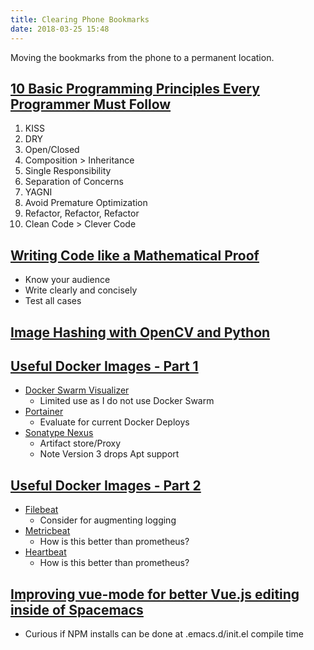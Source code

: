 ```yaml
---
title: Clearing Phone Bookmarks
date: 2018-03-25 15:48
---
```

Moving the bookmarks from the phone to a permanent location.


## [10 Basic Programming Principles Every Programmer Must Follow](https://www.makeuseof.com/tag/basic-programming-principles/)
1. KISS
1. DRY
1. Open/Closed
1. Composition > Inheritance
1. Single Responsibility
1. Separation of Concerns
1. YAGNI
1. Avoid Premature Optimization
1. Refactor, Refactor, Refactor
1. Clean Code > Clever Code

## [Writing Code like a Mathematical Proof](https://hackernoon.com/writing-code-like-a-mathematical-proof-f5838fc27382)
* Know your audience
* Write clearly and concisely
* Test all cases

## [Image Hashing with OpenCV and Python](https://www.pyimagesearch.com/2017/11/27/image-hashing-opencv-python/)

## [Useful Docker Images - Part 1](https://rehansaeed.com/useful-docker-images-part1/)
* [Docker Swarm Visualizer](https://hub.docker.com/r/dockersamples/visualizer/)
  * Limited use as I do not use Docker Swarm
* [Portainer](https://hub.docker.com/r/portainer/portainer/)
  * Evaluate for current Docker Deploys
* [Sonatype Nexus](https://hub.docker.com/r/sonatype/nexus/)
  * Artifact store/Proxy
  * Note Version 3 drops Apt support

## [Useful Docker Images - Part 2](https://rehansaeed.com/useful-docker-images-part2/)
* [Filebeat](https://www.elastic.co/products/beats/filebeat)
  * Consider for augmenting logging
* [Metricbeat](https://www.elastic.co/downloads/beats/metricbeat)
  * How is this better than prometheus?
* [Heartbeat](https://www.elastic.co/products/beats/heartbeat)
  * How is this better than prometheus?
  
## [Improving vue-mode for better Vue.js editing inside of Spacemacs](https://medium.com/@aria_39488/improving-vue-mode-for-better-vue-js-editing-inside-of-spacemacs-4509f0577ea0)
* Curious if NPM installs can be done at .emacs.d/init.el compile time
